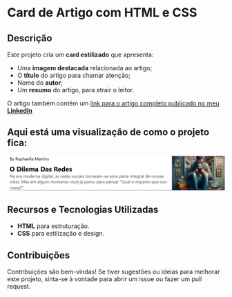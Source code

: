 # Card de Artigo com HTML e CSS

## Descrição
Este projeto cria um **card estilizado** que apresenta:
- Uma **imagem destacada** relacionada ao artigo;
- O **título** do artigo para chamar atenção;
- Nome do **autor**;
- Um **resumo** do artigo, para atrair o leitor.

O artigo também contém um [link para o artigo completo publicado no meu **LinkedIn**](https://www.linkedin.com/pulse/dilema-digital-o-lado-sombrio-das-redes-sociais-raphaella-martins-nujuf/?trackingId=dSLTcuaFSl%2FoZZCIl0FicA%3D%3D)

## Aqui está uma visualização de como o projeto fica:

![Projeto final](Assets/print_card.png)

## Recursos e Tecnologias Utilizadas
- **HTML** para estruturação.
- **CSS** para estilização e design.

## Contribuições
Contribuições são bem-vindas! Se tiver sugestões ou ideias para melhorar este projeto, sinta-se à vontade para abrir um issue ou fazer um pull request.
